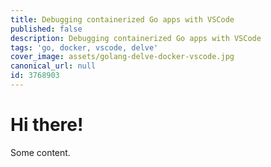 ```yaml
---
title: Debugging containerized Go apps with VSCode
published: false
description: Debugging containerized Go apps with VSCode
tags: 'go, docker, vscode, delve'
cover_image: assets/golang-delve-docker-vscode.jpg
canonical_url: null
id: 3768903
---
```


# Hi there!

Some content.
